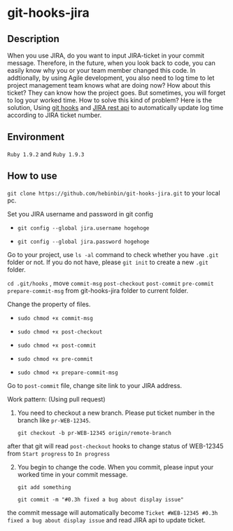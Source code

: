 git-hooks-jira
==============
  
## Description
  
  When you use JIRA, do you want to input JIRA-ticket in your commit message. Therefore, in the future, when you look back to code, you can easily know why you or your team member changed this code. In addtionally, by using Agile development, you also need to log time to let project management team knows what are doing now? How about this ticket? They can know how the project goes.
  But sometimes, you will forget to log your worked time. How to solve this kind of problem? Here is the solution, Using [git hooks](http://git-scm.com/book/en/Customizing-Git-Git-Hooks) and [JIRA rest api](https://docs.atlassian.com/jira/REST/latest/) to automatically update log time according to JIRA ticket number.

## Environment
  
 `Ruby 1.9.2` and `Ruby 1.9.3`

## How to use

`git clone https://github.com/hebinbin/git-hooks-jira.git` to your local pc.

Set you JIRA username and password in git config

* `git config --global jira.username hogehoge`
     
* `git config --global jira.password hogehoge`

Go to your project, use `ls -al` command to check whether you have `.git` folder or not. If you do not have, please `git init` to create a new `.git` folder.

`cd .git/hooks` , move `commit-msg` `post-checkout` `post-commit` `pre-commit` `prepare-commit-msg` from git-hooks-jira folder to current folder.

Change the property of files.
  
* `sudo chmod +x commit-msg`
 
* `sudo chmod +x post-checkout`

* `sudo chmod +x post-commit`
     
* `sudo chmod +x pre-commit`
     
* `sudo chmod +x prepare-commit-msg`

Go to `post-commit` file, change site link to your JIRA address.

Work pattern: (Using pull request)
  
1) You need to checkout a new branch. Please put ticket number in the branch like `pr-WEB-12345`.
 
   `git checkout -b pr-WEB-12345 origin/remote-branch`

after that git will read `post-checkout` hooks to change status of WEB-12345 from `Start progress` to `In progress`

2) You begin to change the code. When you commit, please input your worked time in your commit message.

   `git add something`
     
   `git commit -m "#0.3h fixed a bug about display issue"`

the commit message will automatically become `Ticket #WEB-12345 #0.3h fixed a bug about display issue` and read JIRA api to update ticket.





